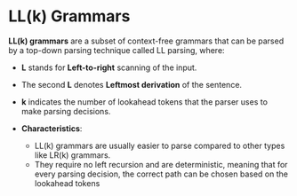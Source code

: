# LL(k) Grammars

**LL(k) grammars** are a subset of context-free grammars that can be parsed by a top-down parsing technique called LL parsing, where:

- **L** stands for **Left-to-right** scanning of the input.

- The second **L** denotes **Leftmost derivation** of the sentence.

- **k** indicates the number of lookahead tokens that the parser uses to make parsing decisions.

- **Characteristics**:

  - LL(k) grammars are usually easier to parse compared to other types like LR(k) grammars.
  - They require no left recursion and are deterministic, meaning that for every parsing decision, the correct path can be chosen based on the lookahead tokens
